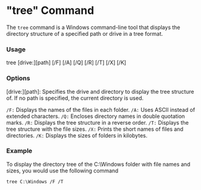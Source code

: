 # "tree" Command

The `tree` command is a Windows command-line tool that displays the directory structure of a specified path or drive in a tree format.

### Usage

tree [drive:][path] [/F] [/A] [/Q] [/R] [/T] [/X] [/K]

### Options
[drive:][path]: Specifies the drive and directory to display the tree structure of. If no path is specified, the current directory is used.

`/F:` Displays the names of the files in each folder.
`/A:` Uses ASCII instead of extended characters.
`/Q:` Encloses directory names in double quotation marks.
`/R:` Displays the tree structure in a reverse order.
`/T:` Displays the tree structure with the file sizes.
`/X:` Prints the short names of files and directories.
`/K:` Displays the sizes of folders in kilobytes.

### Example
To display the directory tree of the C:\Windows folder with file names and sizes, you would use the following command

```
tree C:\Windows /F /T
```
